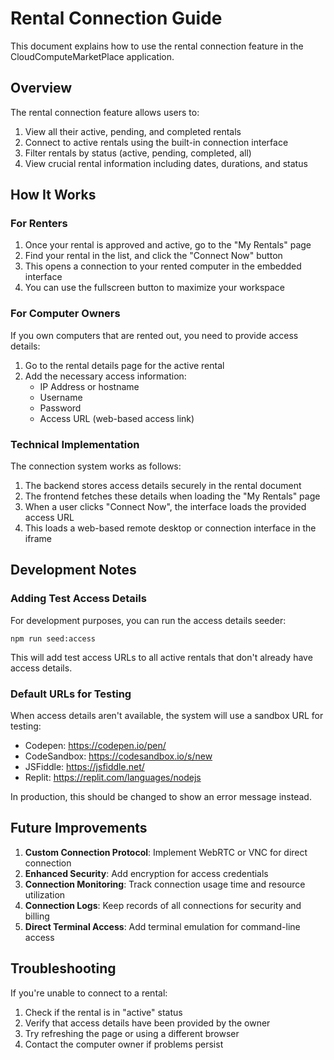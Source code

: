# Rental Connection Guide

This document explains how to use the rental connection feature in the CloudComputeMarketPlace application.

## Overview

The rental connection feature allows users to:

1. View all their active, pending, and completed rentals
2. Connect to active rentals using the built-in connection interface
3. Filter rentals by status (active, pending, completed, all)
4. View crucial rental information including dates, durations, and status

## How It Works

### For Renters

1. Once your rental is approved and active, go to the "My Rentals" page
2. Find your rental in the list, and click the "Connect Now" button
3. This opens a connection to your rented computer in the embedded interface
4. You can use the fullscreen button to maximize your workspace

### For Computer Owners

If you own computers that are rented out, you need to provide access details:

1. Go to the rental details page for the active rental
2. Add the necessary access information:
   - IP Address or hostname
   - Username
   - Password
   - Access URL (web-based access link)

### Technical Implementation

The connection system works as follows:

1. The backend stores access details securely in the rental document
2. The frontend fetches these details when loading the "My Rentals" page
3. When a user clicks "Connect Now", the interface loads the provided access URL
4. This loads a web-based remote desktop or connection interface in the iframe

## Development Notes

### Adding Test Access Details

For development purposes, you can run the access details seeder:

```
npm run seed:access
```

This will add test access URLs to all active rentals that don't already have access details.

### Default URLs for Testing

When access details aren't available, the system will use a sandbox URL for testing:

- Codepen: https://codepen.io/pen/
- CodeSandbox: https://codesandbox.io/s/new
- JSFiddle: https://jsfiddle.net/
- Replit: https://replit.com/languages/nodejs

In production, this should be changed to show an error message instead.

## Future Improvements

1. **Custom Connection Protocol**: Implement WebRTC or VNC for direct connection
2. **Enhanced Security**: Add encryption for access credentials
3. **Connection Monitoring**: Track connection usage time and resource utilization
4. **Connection Logs**: Keep records of all connections for security and billing
5. **Direct Terminal Access**: Add terminal emulation for command-line access

## Troubleshooting

If you're unable to connect to a rental:

1. Check if the rental is in "active" status
2. Verify that access details have been provided by the owner
3. Try refreshing the page or using a different browser
4. Contact the computer owner if problems persist
